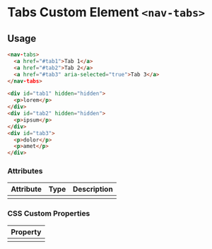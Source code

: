 # Tabs Custom Element `<nav-tabs>`

## Usage

```html
<nav-tabs>
  <a href="#tab1">Tab 1</a>
  <a href="#tab2">Tab 2</a>
  <a href="#tab3" aria-selected="true">Tab 3</a>
</nav-tabs>

<div id="tab1" hidden="hidden">
  <p>lorem</p>
</div>
<div id="tab2" hidden="hidden">
  <p>ipsum</p>
</div>
<div id="tab3">
  <p>dolor</p>
  <p>amet</p>
</div>
```

### Attributes

| Attribute | Type     | Description                                          |
|-----------|----------|------------------------------------------------------|
|           |          |                                                      |

### CSS Custom Properties

| Property                    |
|-----------------------------|
|                             |
